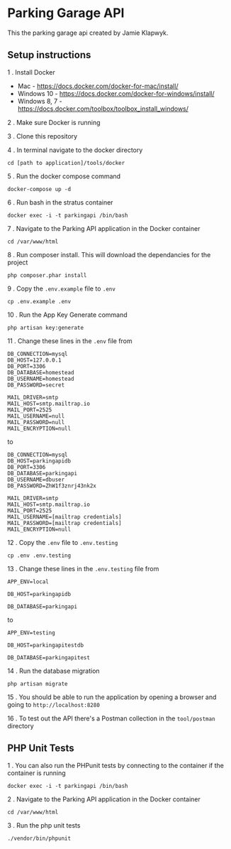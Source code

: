 # Parking Garage API

This the parking garage api created by Jamie Klapwyk.

## Setup instructions

1 . Install Docker

- Mac - https://docs.docker.com/docker-for-mac/install/
- Windows 10 - https://docs.docker.com/docker-for-windows/install/
- Windows 8, 7 - https://docs.docker.com/toolbox/toolbox_install_windows/

2 . Make sure Docker is running

3 . Clone this repository

4 . In terminal navigate to the docker directory
```
cd [path to application]/tools/docker
```

5 . Run the docker compose command
```
docker-compose up -d
```

6 . Run bash in the stratus container
```
docker exec -i -t parkingapi /bin/bash
```

7 . Navigate to the Parking API application in the Docker container
```
cd /var/www/html
```

8 . Run composer install. This will download the dependancies for the project
```
php composer.phar install
```

9 . Copy the `.env.example` file to `.env`
```
cp .env.example .env
```

10 . Run the App Key Generate command
```
php artisan key:generate
```

11 . Change these lines in the `.env` file from

```
DB_CONNECTION=mysql
DB_HOST=127.0.0.1
DB_PORT=3306
DB_DATABASE=homestead
DB_USERNAME=homestead
DB_PASSWORD=secret

MAIL_DRIVER=smtp
MAIL_HOST=smtp.mailtrap.io
MAIL_PORT=2525
MAIL_USERNAME=null
MAIL_PASSWORD=null
MAIL_ENCRYPTION=null
```

to

```
DB_CONNECTION=mysql
DB_HOST=parkingapidb
DB_PORT=3306
DB_DATABASE=parkingapi
DB_USERNAME=dbuser
DB_PASSWORD=ZhW1f3znrj43nk2x

MAIL_DRIVER=smtp
MAIL_HOST=smtp.mailtrap.io
MAIL_PORT=2525
MAIL_USERNAME=[mailtrap credentials]
MAIL_PASSWORD=[mailtrap credentials]
MAIL_ENCRYPTION=null
```

12 . Copy the `.env` file to `.env.testing`
```
cp .env .env.testing
```


13 . Change these lines in the `.env.testing` file from

```
APP_ENV=local

DB_HOST=parkingapidb

DB_DATABASE=parkingapi
```

to

```
APP_ENV=testing

DB_HOST=parkingapitestdb

DB_DATABASE=parkingapitest
```

14 . Run the database migration
```
php artisan migrate
```

15 . You should be able to run the application by opening a browser and going to `http://localhost:8280`

16 . To test out the API there's a Postman collection in the  `tool/postman` directory

## PHP Unit Tests

1 . You can also run the PHPunit tests by connecting to the container if the container is running
```
docker exec -i -t parkingapi /bin/bash
```

2 . Navigate to the Parking API application in the Docker container
```
cd /var/www/html
```

3 . Run the php unit tests
```
./vendor/bin/phpunit
```

